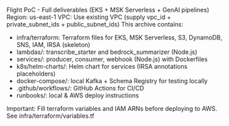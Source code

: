 Flight PoC - Full deliverables (EKS + MSK Serverless + GenAI pipelines)
Region: us-east-1
VPC: Use existing VPC (supply vpc_id + private_subnet_ids + public_subnet_ids)
This archive contains:
- infra/terraform: Terraform files for EKS, MSK Serverless, S3, DynamoDB, SNS, IAM, IRSA (skeleton)
- lambdas/: transcribe_starter and bedrock_summarizer (Node.js)
- services/: producer, consumer, webhook (Node.js) with Dockerfiles
- k8s/helm-charts/: Helm chart for services (IRSA annotations placeholders)
- docker-compose/: local Kafka + Schema Registry for testing locally
- .github/workflows/: GitHub Actions for CI/CD
- runbooks/: local & AWS deploy instructions

Important: Fill terraform variables and IAM ARNs before deploying to AWS. See infra/terraform/variables.tf
